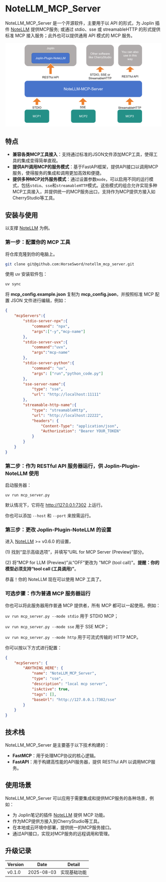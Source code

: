 # NoteLLM_MCP_Server

NoteLLM_MCP_Server 是一个开源软件，主要用于以 API 的形式，为 Joplin 插件 [NoteLLM](https://github.com/HorseSword/joplin-plugin-notellm) 提供MCP服务; 或通过 stdio、sse 或 streamableHTTP 的形式提供标准 MCP 接入服务；此外也可以提供通用 API 模式的 MCP 服务。

![image-20250804125837846](./_img/image-20250804125837846.png)



## 特点

- **兼容各类MCP工具接入**：支持通过标准的JSON文件添加MCP工具，使得工具的集成变得简单直观。
- **提供API调用MCP的服务模式**：基于FastAPI框架，提供API接口以调用MCP服务，使得服务的集成和调用更加高效和便捷。
- **提供多种MCP对外服务模式**：通过设置参数`mode`，可以启用不同的运行模式，包括`stdio`、`sse`和`streamableHTTP`模式。这些模式的组合允许实现多种MCP工具接入，并提供统一的MCP服务出口，支持作为MCP提供方接入如CherryStudio等工具。



## 安装与使用

以支撑 [NoteLLM](https://github.com/HorseSword/joplin-plugin-notellm) 为例。

### 第一步：配置你的 MCP 工具

将仓库克隆到你的电脑上。

```bash
git clone git@github.com:HorseSword/notellm_mcp_server.git
```

使用 uv 安装软件包：

```bash
uv sync
```

将 **mcp_config.example.json** 复制为 **mcp_config.json**，并按照标准 MCP 配置 JSON 文件进行编辑，例如：

```json
{
    "mcpServers":{
        "stdio-server-npx":{
            "command": "npx",
            "args":["-y","mcp-name"]
        },
        "stdio-server-uvx":{
            "command":"uvx",
            "args":"mcp-name"
        },
        "stdio-server-python":{
            "command": "uv",
            "args": ["run","python_code.py"]
        },
        "sse-server-name":{
            "type": "sse",
            "url": "http://localhost:11111"
        },
        "streamable-http-name":{
            "type": "streamableHttp",
            "url": "http://localhost:22222",
            "headers": {
                "Content-Type": "application/json",
                "Authorization": "Bearer YOUR_TOKEN"
            }
        }
    }
}
```



### 第二步：作为 RESTful API 服务器运行，供 Joplin-Plugin-NoteLLM 使用

启动服务器：

```
uv run mcp_server.py
```

默认情况下，它将在 http://127.0.0.1:7302 上运行。

你也可以添加 `--host` 和 `--port` 来按需运行。



### 第三步：更改 Joplin-Plugin-NoteLLM 的设置

进入 [NoteLLM](https://github.com/HorseSword/joplin-plugin-notellm) >= v0.6.0 的设置，

(1) 找到“显示高级选项”，并填写“URL for MCP Server (Preview)”部分。

(2) 将“MCP for LLM (Preview)”从“OFF”更改为 "MCP (tool call)"。**提醒：你的模型必须支持“tool call (工具调用)”**。

恭喜！你的 NoteLLM 现在可以使用 MCP 工具了。



### 可选步骤：作为普通 MCP 服务器运行

你也可以将此服务器用作普通 MCP 提供者，所有 MCP 都可以一起使用。例如：

`uv run mcp_server.py --mode stdio` 用于 STDIO MCP；

`uv run mcp_server.py --mode sse` 用于 SSE MCP；

`uv run mcp_server.py --mode http` 用于可流式传输的 HTTP MCP。

你可以按以下方式进行配置：

```json
{
    "mcpServers": {
        "ANYTHING_HERE": {
            "name": "NoteLLM_MCP_Server",
            "type": "sse",
            "description": "local mcp server",
            "isActive": true,
            "tags": [],
            "baseUrl": "http://127.0.0.1:7302/sse"
        }
    }
}
```



## 技术栈

NoteLLM_MCP_Server 是主要基于以下技术构建的：

- **FastMCP**：用于处理MCP协议的核心逻辑。
- **FastAPI**：用于构建高性能的API服务器，提供 RESTful API 以调用MCP服务。



## 使用场景

NoteLLM_MCP_Server 可以应用于需要集成和提供MCP服务的各种场景，例如：

- 为 Joplin笔记的插件 [NoteLLM](https://github.com/HorseSword/joplin-plugin-notellm) 提供 MCP 功能。
- 作为MCP提供方接入到CherryStudio等工具。
- 在本地或云环境中部署，提供统一的MCP服务接口。
- 通过API接口，实现对MCP服务的远程调用和管理。



## 升级记录

Version | Date | Detail
--|--|--
v0.1.0 | 2025-08-03 | 实现基础功能
